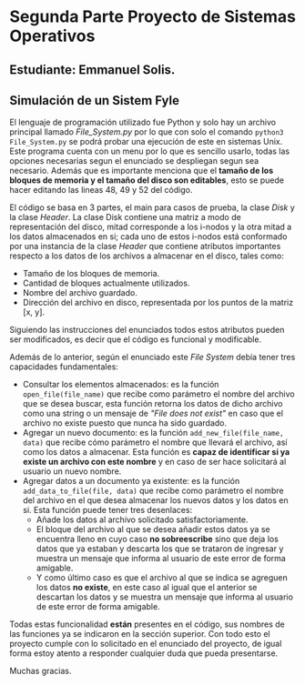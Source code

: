 # Segunda Parte Proyecto de Sistemas Operativos

## Estudiante: Emmanuel Solis.

## Simulación de un Sistem Fyle

El lenguaje de programación utilizado fue Python y solo hay un archivo principal llamado
_File\_System.py_ por lo que con solo el comando `python3 File_System.py` se podrá
probar una ejecución de este en sistemas Unix. Este programa cuenta con un menu por lo que es sencillo usarlo, todas las opciones necesarias segun el enunciado se despliegan segun sea necesario. Además que es importante menciona que el **tamaño de los bloques de memoria y el tamaño del disco son editables**, esto se puede hacer editando las lineas 48, 49 y 52 del código.

El código se basa en 3 partes, el main para casos de prueba, la clase _Disk_ y la clase
_Header_. La clase Disk contiene una matriz a modo de representación del disco, mitad corresponde a los i-nodos y la otra mitad a los datos almacenados en si; cada uno de estos i-nodos está conformado por una instancia de la clase _Header_ que contiene atributos importantes respecto a los datos de los archivos a almacenar en el disco,
tales como:

- Tamaño de los bloques de memoria.
- Cantidad de bloques actualmente utilizados.
- Nombre del archivo guardado.
- Dirección del archivo en disco, representada por los puntos de la matriz [x, y].

Siguiendo las instrucciones del enunciados todos estos atributos pueden ser modificados, es decir que el código es funcional y modificable.

Además de lo anterior, según el enunciado este _File System_ debía tener tres capacidades fundamentales:

- Consultar los elementos almacenados: es la función `open_file(file_name)` que
  recibe como parámetro el nombre del archivo que se desea buscar, esta función retorna
  los datos de dicho archivo como una string o un mensaje de _"File does not exist"_ en
  caso que el archivo no existe puesto que nunca ha sido guardado.
- Agregar un nuevo documento: es la función `add_new_file(file_name, data)` que
  recibe cómo parámetro el nombre que llevará el archivo, así como los datos a almacenar. Esta
  función es **capaz de identificar si ya existe un archivo con este nombre** y en caso de ser hace
  solicitará al usuario un nuevo nombre.
- Agregar datos a un documento ya existente: es la función `add_data_to_file(file, data)` que recibe
  como parámetro el nombre del archivo en el que desea almacenar los nuevos datos y los datos en si.
  Esta función puede tener tres desenlaces:
  - Añade los datos al archivo solicitado satisfactoriamente.
  - El bloque del archivo al que se desea añadir estos datos ya se encuentra lleno en cuyo caso
  **no sobreescribe** sino que deja los datos que ya estaban y descarta los que se trataron de
  ingresar y muestra un mensaje que informa al usuario de este error de forma amigable.
  - Y como último caso es que el archivo al que se indica se agreguen los datos **no existe**, en
  este caso al igual que el anterior se descartan los datos y se muestra un mensaje que informa al
  usuario de este error de forma amigable.

Todas estas funcionalidad **están** presentes en el código, sus nombres de las funciones
ya se indicaron en la sección superior. Con todo esto el proyecto cumple con lo solicitado en el
enunciado del proyecto, de igual forma estoy atento a responder cualquier duda que pueda presentarse.

Muchas gracias.
